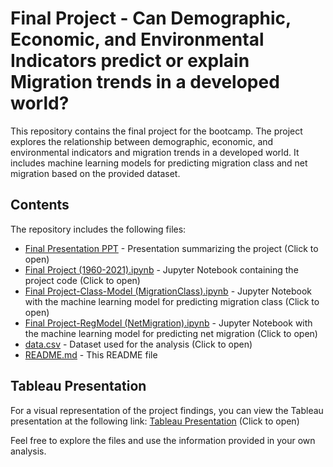 # Final Project - Can Demographic, Economic, and Environmental Indicators predict or explain Migration trends in a developed world?

This repository contains the final project for the bootcamp. The project explores the relationship between demographic, economic, and environmental indicators and migration trends in a developed world. It includes machine learning models for predicting migration class and net migration based on the provided dataset.

## Contents

The repository includes the following files:

- [Final Presentation PPT](./Final%20Presentation%20PPT.pptx) - Presentation summarizing the project (Click to open)
- [Final Project (1960-2021).ipynb](./Final%20Project%20(1960-2021).ipynb) - Jupyter Notebook containing the project code (Click to open)
- [Final Project-Class-Model (MigrationClass).ipynb](./Final%20Project-Class-Model%20(MigrationClass).ipynb) - Jupyter Notebook with the machine learning model for predicting migration class (Click to open)
- [Final Project-RegModel (NetMigration).ipynb](./Final%20Project-RegModel%20(NetMigration).ipynb) - Jupyter Notebook with the machine learning model for predicting net migration (Click to open)
- [data.csv](./data.csv) - Dataset used for the analysis (Click to open)
- [README.md](./README.md) - This README file

## Tableau Presentation

For a visual representation of the project findings, you can view the Tableau presentation at the following link:
[Tableau Presentation](https://public.tableau.com/app/profile/mat.as.grob/viz/FinalProject_16752630929140/Sheet3?publish=yes) (Click to open)

Feel free to explore the files and use the information provided in your own analysis.
